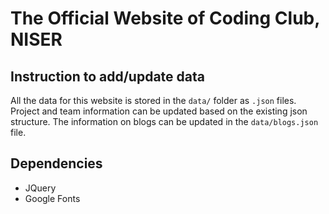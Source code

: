 # The Official Website of Coding Club, NISER

## Instruction to add/update data
All the data for this website is stored in the `data/` folder as `.json` files. Project and team information can be updated based on the existing json structure.
The information on blogs can be updated in the `data/blogs.json` file.

## Dependencies
- JQuery
- Google Fonts
